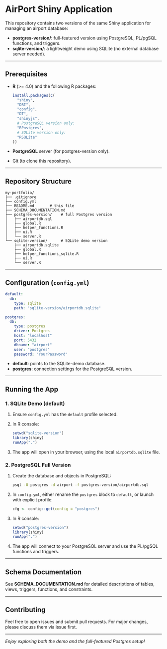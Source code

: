 # AirPort Shiny Application

This repository contains two versions of the same Shiny application for managing an airport database:

* **postgres-version/**: full-featured version using PostgreSQL, PL/pgSQL functions, and triggers.
* **sqlite-version/**: a lightweight demo using SQLite (no external database server needed).

---

## Prerequisites

* **R** (>= 4.0) and the following R packages:

  ```r
  install.packages(c(
    "shiny",
    "DBI",
    "config",
    "DT",
    "shinyjs",
    # PostgreSQL version only:
    "RPostgres",
    # SQLite version only:
    "RSQLite"
  ))
  ```
* **PostgreSQL** server (for postgres-version only).
* Git (to clone this repository).

---

## Repository Structure

```
my-portfolio/
├── .gitignore
├── config.yml
├── README.md       # this file
├── SCHEMA_DOCUMENTATION.md
├── postgres-version/    # full Postgres version
│   ├── airportdb.sql
│   ├── global.R
│   ├── helper_functions.R
│   ├── ui.R
│   └── server.R
└── sqlite-version/      # SQLite demo version
    ├── airportdb.sqlite
    ├── global.R
    ├── helper_functions_sqlite.R
    ├── ui.R
    └── server.R
```

---

## Configuration (`config.yml`)

```yaml
default:
  db:
    type: sqlite
    path: "sqlite-version/airportdb.sqlite"

postgres:
  db:
    type: postgres
    driver: Postgres
    host: "localhost"
    port: 5432
    dbname: "airport"
    user: "postgres"
    password: "YourPassword"
```

* **default**: points to the SQLite-demo database.
* **postgres**: connection settings for the PostgreSQL version.

---

## Running the App

### 1. SQLite Demo (default)

1. Ensure `config.yml` has the `default` profile selected.
2. In R console:

   ```r
   setwd("sqlite-version")
   library(shiny)
   runApp(".")
   
   ```
3. The app will open in your browser, using the local `airportdb.sqlite` file.

### 2. PostgreSQL Full Version

1. Create the database and objects in PostgreSQL:

   ```bash
   psql -U postgres -d airport -f postgres-version/airportdb.sql
   ```
2. In `config.yml`, either rename the `postgres` block to `default`, or launch with explicit profile:

   ```r
   cfg <- config::get(config = "postgres")
   ```
3. In R console:

   ```r
   setwd("postgres-version")
   library(shiny)
   runApp(".")
   ```
4. The app will connect to your PostgreSQL server and use the PL/pgSQL functions and triggers.

---

## Schema Documentation

See **SCHEMA\_DOCUMENTATION.md** for detailed descriptions of tables, views, triggers, functions, and constraints.

---

## Contributing

Feel free to open issues and submit pull requests. For major changes, please discuss them via issue first.

---

*Enjoy exploring both the demo and the full-featured Postgres setup!*
